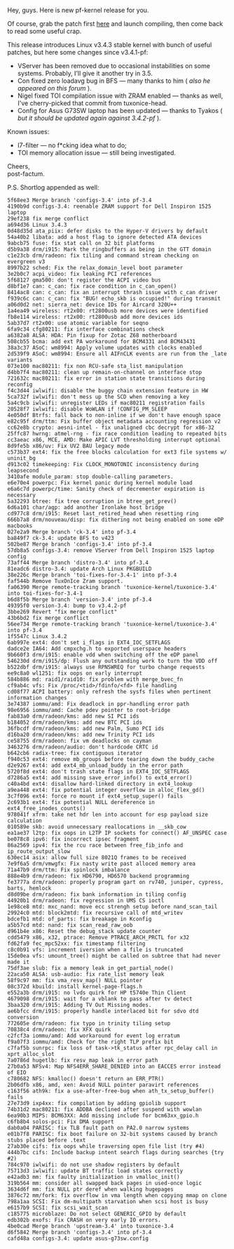 Hey, guys. Here is new pf-kernel release for you.  
  
Of course, grab the patch first [here](http://pf.natalenko.name/sources/3.4/patch-3.4.2-pf.bz2) and launch compiling, then come back to read some useful crap.  
  
This release introduces Linux v3.4.3 stable kernel with bunch of useful patches, but here some changes since v3.4.1-pf:  
  


  * VServer has been removed due to occasional instabilities on some systems. Probably, I'll give it another try in 3.5.
  * Con fixed zero loadavg bug in BFS — many thanks to him ( _also he appeared on this forum_ ).
  * Nigel fixed TOI compilation issue with ZRAM enabled — thanks as well, I've cherry-picked that commit from tuxonice-head.
  * Config for Asus G73SW laptop has been updated — thanks to Tyakos ( _but it should be updated again against 3.4.2-pf_ ).

  
Known issues:  
  


  * l7-filter — no f*cking idea what to do;
  * TOI memory allocation issue — still being investigated.

  
Cheers,  
  post-factum.  
  
P.S. Shortlog appended as well:  
  

    
    
    5f68ee3 Merge branch 'configs-3.4' into pf-3.4  
    4190b9d configs-3.4: reenable ZRAM support for Dell Inspiron 1525 laptop  
    29ef238 fix merge conflict  
    a694d36 Linux 3.4.3  
    0d48d35d ata_piix: defer disks to the Hyper-V drivers by default  
    54a40b2 libata: add a host flag to ignore detected ATA devices  
    9abcb75 fuse: fix stat call on 32 bit platforms  
    d5b9a38 drm/i915: Mark the ringbuffers as being in the GTT domain  
    c1e23cb drm/radeon: fix tiling and command stream checking on evergreen v3  
    8997b22 sched: Fix the relax_domain_level boot parameter  
    3e2b0c7 acpi_video: fix leaking PCI references  
    5f68127 gma500: don't register the ACPI video bus  
    d8bf1e7 can: c_can: fix race condition in c_can_open()  
    8414ac8 can: c_can: fix an interrupt thrash issue with c_can driver  
    f939c6c can: c_can: fix "BUG! echo_skb is occupied!" during transmit  
    a06d0d2 net: sierra_net: device IDs for Aircard 320U++  
    1a4ea49 wireless: rt2x00: rt2800usb more devices were identified  
    fb8e114 wireless: rt2x00: rt2800usb add more devices ids  
    5ab37d7 rt2x00: use atomic variable for seqno  
    6fa9c34 cfg80211: fix interface combinations check  
    a6382a8 ALSA: HDA: Pin fixup for Zotac Z68 motherboard  
    508cb55 bcma: add ext PA workaround for BCM4331 and BCM43431  
    38a3c37 ASoC: wm8994: Apply volume updates with clocks enabled  
    2d539f9 ASoC: wm8994: Ensure all AIFnCLK events are run from the _late variants  
    073e100 mac80211: fix non RCU-safe sta_list manipulation  
    d4bb7f4 mac80211: clean up remain-on-channel on interface stop  
    721632c mac80211: fix error in station state transitions during reconfig  
    f4c3d44 iwlwifi: disable the buggy chain extension feature in HW  
    5ca732f iwlwifi: don't mess up the SCD when removing a key  
    5a4c9cb iwlwifi: unregister LEDs if mac80211 registration fails  
    20528f7 iwlwifi: disable WoWLAN if !CONFIG_PM_SLEEP  
    4e050df Btrfs: fall back to non-inline if we don't have enough space  
    e82c95f drm/ttm: Fix buffer object metadata accounting regression v2  
    cc62e8b crypto: aesni-intel - fix unaligned cbc decrypt for x86-32  
    25ffc87 hwrng: atmel-rng - fix race condition leading to repeated bits  
    cc3aeac x86, MCE, AMD: Make APIC LVT thresholding interrupt optional  
    8d9fe5b x86/uv: Fix UV2 BAU legacy mode  
    c573b37 ext4: fix the free blocks calculation for ext3 file systems w/ uninit_bg  
    d913c02 timekeeping: Fix CLOCK_MONOTONIC inconsistency during leapsecond  
    3410afe module_param: stop double-calling parameters.  
    e6e70e4 powerpc: Fix kernel panic during kernel module load  
    e6a6c7d powerpc/time: Sanity check of decrementer expiration is necessary  
    5a32293 btree: fix tree corruption in btree_get_prev()  
    6d6a101 char/agp: add another Ironlake host bridge  
    cd977c8 drm/i915: Reset last_retired_head when resetting ring  
    666b7a8 drm/nouveau/disp: fix dithering not being enabled on some eDP macbooks  
    027e2a9 Merge branch 'ck-3.4' into pf-3.4  
    ba849f7 ck-3.4: update BFS to v423  
    502be87 Merge branch 'configs-3.4' into pf-3.4  
    57db8a5 configs-3.4: remove VServer from Dell Inspiron 1525 laptop config  
    73aff44 Merge branch 'distro-3.4' into pf-3.4  
    81eadc6 distro-3.4: update Arch Linux PKGBUILD  
    38e226c Merge branch 'toi-fixes-for-3.4-1' into pf-3.4  
    faf544b Remove TuxOnIce Zram support.  
    fa06390 Merge remote-tracking branch 'tuxonice-kernel/tuxonice-3.4' into toi-fixes-for-3.4-1  
    b6d8f5b Merge branch 'version-3.4' into pf-3.4  
    49395f0 version-3.4: bump to v3.4.2-pf  
    3bbe269 Revert "fix merge conflict"  
    43b6bd2 fix merge conflict  
    56ee734 Merge remote-tracking branch 'tuxonice-kernel/tuxonice-3.4' into pf-3.4  
    1f5547c Linux 3.4.2  
    6ab997e ext4: don't set i_flags in EXT4_IOC_SETFLAGS  
    dadce2e IA64: Add cmpxchg.h to exported userspace headers  
    9b660f3 drm/i915: enable vdd when switching off the eDP panel  
    546230d drm/i915/dp: Flush any outstanding work to turn the VDD off  
    b522dbf drm/i915: always use RPNSWREQ for turbo change requests  
    ee9c8a0 wl1251: fix oops on early interrupt  
    584b886 md: raid1/raid10: fix problem with merge_bvec_fn  
    cf9ab4c vfs: Fix /proc/<tid>/fdinfo/<fd> file handling  
    cd08f77 ACPI battery: only refresh the sysfs files when pertinent information changes  
    3e74387 iommu/amd: Fix deadlock in ppr-handling error path  
    98e6956 iommu/amd: Cache pdev pointer to root-bridge  
    fab83a0 drm/radeon/kms: add new SI PCI ids  
    b184052 drm/radeon/kms: add new BTC PCI ids  
    36fbcdf drm/radeon/kms: add new Palm, Sumo PCI ids  
    d16ba20 drm/radeon/kms: add new Trinity PCI ids  
    ce58755 drm/radeon: fix vm deadlocks on cayman  
    3463276 drm/radeon/audio: don't hardcode CRTC id  
    b642cb6 radix-tree: fix contiguous iterator  
    f940c53 ext4: remove mb_groups before tearing down the buddy_cache  
    d2e9267 ext4: add ext4_mb_unload_buddy in the error path  
    5720f8d ext4: don't trash state flags in EXT4_IOC_SETFLAGS  
    d7286a5 ext4: add missing save_error_info() to ext4_error()  
    c40a4bd ext4: disallow hard-linked directory in ext4_lookup  
    a9ea448 ext4: fix potential integer overflow in alloc_flex_gd()  
    3c7f096 ext4: force ro mount if ext4_setup_super() fails  
    2c693b1 ext4: fix potential NULL dereference in ext4_free_inodes_counts()  
    978041f xfrm: take net hdr len into account for esp payload size calculation  
    010589e skb: avoid unnecessary reallocations in __skb_cow  
    ea1ae37 l2tp: fix oops in L2TP IP sockets for connect() AF_UNSPEC case  
    be078c8 ipv6: fix incorrect ipsec fragment  
    86a2569 ipv4: fix the rcu race between free_fib_info and ip_route_output_slow  
    630ec14 asix: allow full size 8021Q frames to be received  
    7e9f6a5 drm/vmwgfx: Fix nasty write past alloced memory area  
    71a47b9 drm/ttm: Fix spinlock imbalance  
    888e4b9 drm/radeon: fix HD6790, HD6570 backend programming  
    fe3777a drm/radeon: properly program gart on rv740, juniper, cypress, barts, hemlock  
    d8d09be drm/radeon: fix bank information in tiling config  
    44920b1 drm/radeon: fix regression in UMS CS ioctl  
    1e98ce8 mtd: mxc_nand: move ecc strengh setup before nand_scan_tail  
    29924c0 mtd: block2mtd: fix recursive call of mtd_writev  
    bdcefb1 mtd: of_parts: fix breakage in Kconfig  
    a5b57cd mtd: nand: fix scan_read_raw_oob  
    d961b4e x86: Reset the debug_stack update counter  
    cdd5479 x86, x32, ptrace: Remove PTRACE_ARCH_PRCTL for x32  
    fd62fa9 fec_mpc52xx: fix timestamp filtering  
    c8c0b91 vfs: increment iversion when a file is truncated  
    15de0ea vfs: umount_tree() might be called on subtree that had never made it  
    75df3ae slub: fix a memory leak in get_partial_node()  
    22aca50 ALSA: usb-audio: fix rate_list memory leak  
    58f9c97 mm: fix vma_resv_map() NULL pointer  
    08c372d kbuild: install kernel-page-flags.h  
    e552a3b drm/i915: no lvds quirk for HP t5740e Thin Client  
    4679098 drm/i915: wait for a vblank to pass after tv detect  
    3baa320 drm/i915: Adding TV Out Missing modes.  
    ae6bfcc drm/i915: properly handle interlaced bit for sdvo dtd conversion  
    772605e drm/radeon: fix typo in trinity tiling setup  
    70838c4 drm/radeon: fix XFX quirk  
    c2fcf3a iommu/amd: Add workaround for event log erratum  
    f9a07f3 iommu/amd: Check for the right TLP prefix bit  
    c7faf5b sunrpc: fix loss of task->tk_status after rpc_delay call in xprt_alloc_slot  
    7a0786d hugetlb: fix resv_map leak in error path  
    27b0a53 NFSv4: Map NFS4ERR_SHARE_DENIED into an EACCES error instead of EIO  
    c780682 NFS: kmalloc() doesn't return an ERR_PTR()  
    2b06dfb x86, amd, xen: Avoid NULL pointer paravirt references  
    c163f56 ath9k: fix a use-after-free-bug when ath_tx_setup_buffer() fails  
    27e73d9 ixp4xx: fix compilation by adding gpiolib support  
    74b31d2 mac80211: fix ADDBA declined after suspend with wowlan  
    6ea90b3 MIPS: BCM63XX: Add missing include for bcm63xx_gpio.h  
    c6fb8b4 solos-pci: Fix DMA support  
    dab0a04 PARISC: fix TLB fault path on PA2.0 narrow systems  
    e01b7f8 PARISC: fix boot failure on 32-bit systems caused by branch stubs placed before .text  
    27ab30e cifs: fix oops while traversing open file list (try #4)  
    444b7bc cifs: Include backup intent search flags during searches {try #2)  
    784c970 iwlwifi: do not use shadow registers by default  
    75713d3 iwlwifi: update BT traffic load states correctly  
    e42adb3 mm: fix faulty initialization in vmalloc_init()  
    319b564 mm: consider all swapped back pages in used-once logic  
    3634d6f mm: fix NULL ptr deref when walking hugepages  
    3876c72 mm/fork: fix overflow in vma length when copying mmap on clone  
    798a1aa SCSI: Fix dm-multipath starvation when scsi host is busy  
    e6157b9 SCSI: fix scsi_wait_scan  
    c185775 microblaze: Do not select GENERIC_GPIO by default  
    edb302b exofs: Fix CRASH on very early IO errors.  
    4be0cad Merge branch 'upstream-3.4' into tuxonice-3.4  
    d6f5842 Merge branch 'configs-3.4' into pf-3.4  
    cafd48a configs-3.4: update asus-g73sw.config
